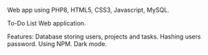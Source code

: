 Web app using PHP8, HTML5, CSS3, Javascript, MySQL.

To-Do List Web application.

Features:
Database storing users, projects and tasks.
Hashing users password.
Using NPM.
Dark mode.
